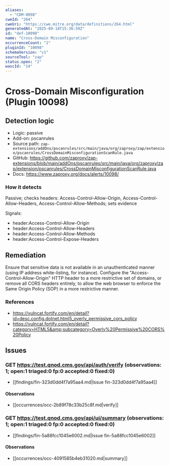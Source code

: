 ```yaml
---
aliases:
  - "CDM-0098"
cweId: "264"
cweUri: "https://cwe.mitre.org/data/definitions/264.html"
generatedAt: "2025-09-18T15:36:59Z"
id: "def-10098"
name: "Cross-Domain Misconfiguration"
occurrenceCount: "2"
pluginId: "10098"
schemaVersion: "v1"
sourceTool: "zap"
status.open: "2"
wascId: "14"
---
```


# Cross-Domain Misconfiguration (Plugin 10098)

## Detection logic

- Logic: passive
- Add-on: pscanrules
- Source path: `zap-extensions/addOns/pscanrules/src/main/java/org/zaproxy/zap/extension/pscanrules/CrossDomainMisconfigurationScanRule.java`
- GitHub: https://github.com/zaproxy/zap-extensions/blob/main/addOns/pscanrules/src/main/java/org/zaproxy/zap/extension/pscanrules/CrossDomainMisconfigurationScanRule.java
- Docs: https://www.zaproxy.org/docs/alerts/10098/

### How it detects

Passive; checks headers: Access-Control-Allow-Origin, Access-Control-Allow-Headers, Access-Control-Allow-Methods; sets evidence

Signals:
- header:Access-Control-Allow-Origin
- header:Access-Control-Allow-Headers
- header:Access-Control-Allow-Methods
- header:Access-Control-Expose-Headers

## Remediation

Ensure that sensitive data is not available in an unauthenticated manner (using IP address white-listing, for instance).
Configure the "Access-Control-Allow-Origin" HTTP header to a more restrictive set of domains, or remove all CORS headers entirely, to allow the web browser to enforce the Same Origin Policy (SOP) in a more restrictive manner.

### References
- https://vulncat.fortify.com/en/detail?id=desc.config.dotnet.html5_overly_permissive_cors_policy
- https://vulncat.fortify.com/en/detail?category=HTML5&amp;subcategory=Overly%20Permissive%20CORS%20Policy

## Issues

### GET https://test.qnod.cms.gov/api/auth/verify  (observations: 1; open:1 triaged:0 fp:0 accepted:0 fixed:0)

- [[findings/fin-323d0dd4f7a95aa4.md|Issue fin-323d0dd4f7a95aa4]]
#### Observations
- [[occurrences/occ-2b89f78c33b25c8f.md|verify]]

### GET https://test.qnod.cms.gov/api/ui/summary  (observations: 1; open:1 triaged:0 fp:0 accepted:0 fixed:0)

- [[findings/fin-5a88fcc1045e6002.md|Issue fin-5a88fcc1045e6002]]
#### Observations
- [[occurrences/occ-4091585b4eb31020.md|summary]]

